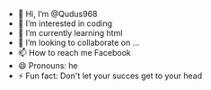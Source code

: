 - 👋 Hi, I’m @Qudus968
- 👀 I’m interested in coding 
- 🌱 I’m currently learning html
- 💞️ I’m looking to collaborate on ...
- 📫 How to reach me Facebook 
- 😄 Pronouns: he
- ⚡ Fun fact: Don't let your succes get to your head

<!---
Qudus968/Qudus968 is a ✨ special ✨ repository because its `README.md` (this file) appears on your GitHub profile.
You can click the Preview link to take a look at your changes.
--->
